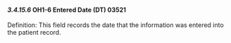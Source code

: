#### *3.4.15.6* OH1-6 Entered Date (DT) 03521

Definition: This field records the date that the information was entered into the patient record.
